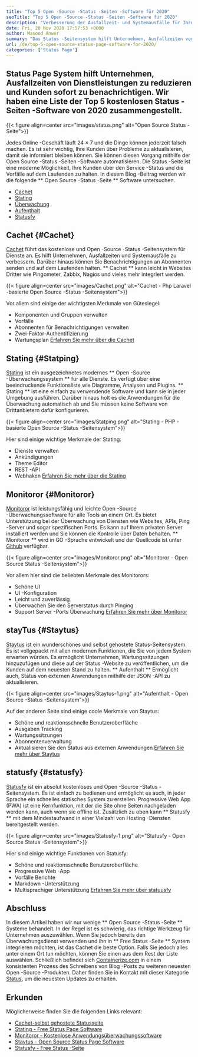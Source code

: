 ```yaml
---
title: "Top 5 Open -Source -Status -Seiten -Software für 2020" 
seoTitle: "Top 5 Open -Source -Status -Seiten -Software für 2020" 
description: "Verbesserung der Ausfallzeit- und Systemausfälle für Ihre Dienste mithilfe kostenloser und Open -Source -Status -Seitensysteme. Senden Sie Benachrichtigungen, um Kunden zu aktualisieren." 
date: Fri, 20 Nov 2020 17:57:53 +0000
author: Masood Anwer
summary: "Das Status -Seitensystem hilft Unternehmen, Ausfallzeiten von Dienstleistungen zu reduzieren und Kunden sofort zu benachrichtigen. Wir haben eine Liste der Top 5 kostenlosen Status -Seiten -Software von 2020 zusammengestellt." 
url: /de/top-5-open-source-status-page-software-for-2020/
categories: ['Status Page']
---
```


## Status Page System hilft Unternehmen, Ausfallzeiten von Dienstleistungen zu reduzieren und Kunden sofort zu benachrichtigen. Wir haben eine Liste der Top 5 kostenlosen Status -Seiten -Software von 2020 zusammengestellt.

{{< figure align=center src="images/status.png" alt="Open Source Status -Seite">}}

Jedes Online -Geschäft läuft 24 × 7 und die Dinge können jederzeit falsch machen. Es ist sehr wichtig, Ihre Kunden über Probleme zu aktualisieren, damit sie informiert bleiben können. Sie können diesen Vorgang mithilfe der Open Source -Status -Seiten -Software automatisieren. Die Status -Seite ist eine moderne Möglichkeit, Ihre Kunden über den Service -Status und die Vorfälle auf dem Laufenden zu halten. In diesem Blog -Beitrag werden wir die folgende ** Open Source -Status -Seite ** Software untersuchen.
  * [Cachet][1]
  * [Stating][2]
  * [Überwachung][3]
  * [Aufenthalt][4]
  * [Statusfy][5]

## Cachet {#Cachet}
[Cachet][6] führt das kostenlose und Open -Source -Status -Seitensystem für Dienste an. Es hilft Unternehmen, Ausfallzeiten und Systemausfälle zu verbessern. Darüber hinaus können Sie Benachrichtigungen an Abonnenten senden und auf dem Laufenden halten. ** Cachet ** kann leicht in Websites Dritter wie Pingometer, Zabbix, Nagios und vieles mehr integriert werden.

{{< figure align=center src="images/Cachet.png" alt="Cachet - Php Laravel -basierte Open Source -Status -Seitensystem">}}

Vor allem sind einige der wichtigsten Merkmale von Gütesiegel:
  * Komponenten und Gruppen verwalten
  * Vorfälle
  * Abonnenten für Benachrichtigungen verwalten
  * Zwei-Faktor-Authentifizierung
  * Wartungsplan
[Erfahren Sie mehr über die Cachet][7]

## Stating {#Statping}
[Stating][8] ist ein ausgezeichnetes modernes ** Open -Source -Überwachungssystem ** für alle Dienste. Es verfügt über eine beeindruckende Funktionsliste wie Diagramme, Analysen und Plugins. ** Stating ** ist eine einfach zu verwendende Software und kann sie in jeder Umgebung ausführen. Darüber hinaus holt es die Anwendungen für die Überwachung automatisch ab und Sie müssen keine Software von Drittanbietern dafür konfigurieren.

{{< figure align=center src="images/Statping.png" alt="Stating - PHP -basierte Open Source -Status -Seitensystem">}}

Hier sind einige wichtige Merkmale der Stating:
  * Dienste verwalten
  * Ankündigungen
  * Theme Editor
  * REST -API
  * Webhaken
[Erfahren Sie mehr über die Stating][9]

## Monitoror {#Monitoror}
[Monitoror][10] ist leistungsfähig und leichte Open -Source -Überwachungssoftware für alle Tools an einem Ort. Es bietet Unterstützung bei der Überwachung von Diensten wie Websites, APIs, Ping -Server und sogar spezifischen Ports. Es kann auf Ihrem privaten Server installiert werden und Sie können die Kontrolle über Daten behalten. ** Monitoror ** wird in GO -Sprache entwickelt und der Quellcode ist unter [Github][11] verfügbar.

{{< figure align=center src="images/Monitoror.png" alt="Monitoror - Open Source Status -Seitensystem">}}

Vor allem hier sind die beliebten Merkmale des Monitorors:
  * Schöne UI
  * UI -Konfiguration
  * Leicht und zuverlässig
  * Überwachen Sie den Serverstatus durch Pinging
  * Support Server -Ports Überwachung
[Erfahren Sie mehr über Monitoror][12]

## stayTus {#Staytus}
[Staytus][13] ist ein wunderschönes und selbst gehostete Status-Seitensystem. Es ist vollgepackt mit allen modernen Funktionen, die Sie von jedem System erwarten würden. Es ermöglicht Unternehmen, Wartungssitzungen hinzuzufügen und diese auf der Status -Website zu veröffentlichen, um die Kunden auf dem neuesten Stand zu halten. ** Aufenthalt ** Ermöglicht auch, Status von externen Anwendungen mithilfe der JSON -API zu aktualisieren.

{{< figure align=center src="images/Staytus-1.png" alt="Aufenthalt - Open Source -Status -Seitensystem">}}

Auf der anderen Seite sind einige coole Merkmale von Staytus:
  * Schöne und reaktionsschnelle Benutzeroberfläche
  * Ausgaben Tracking
  * Wartungssitzungen
  * Abonnentenverwaltung
  * Aktualisieren Sie den Status aus externen Anwendungen
[Erfahren Sie mehr über Staytus][14]

## statusfy {#statusfy}
[Statusfy][15] ist ein absolut kostenloses und Open -Source -Status -Seitensystem. Es ist einfach zu bedienen und ermöglicht es auch, in jeder Sprache ein schnelles statisches System zu erstellen. Progressive Web App (PWA) ist eine Kernfunktion, mit der die Site ohne Seiten nachgeladen werden kann, auch wenn sie offline ist. Zusätzlich zu oben kann ** Statusfy ** mit dem Mindestaufwand in einer Vielzahl von Hosting -Diensten bereitgestellt werden.

{{< figure align=center src="images/Statusfy-1.png" alt="Statusfy - Open Source Status -Seitensystem">}}

Hier sind einige wichtige Funktionen von Statusfy:
  * Schöne und reaktionsschnelle Benutzeroberfläche
  * Progressive Web -App
  * Vorfälle Berichte
  * Markdown -Unterstützung
  * Multisprachiger Unterstützung
[Erfahren Sie mehr über statuusfy][16]

## Abschluss
In diesem Artikel haben wir nur wenige ** Open Source -Status -Seite ** Systeme behandelt. In der Regel ist es schwierig, das richtige Werkzeug für Unternehmen auszuwählen. Wenn Sie jedoch bereits den Überwachungsdienst verwenden und ihn in ** Free Status -Seite ** System integrieren möchten, ist das Cachet die beste Option. Falls Sie jedoch alles unter einem Ort tun möchten, können Sie einen aus dem Rest der Liste auswählen.
Schließlich befindet sich [Containerize.com][17] in einem konsistenten Prozess des Schreibens von Blog -Posts zu weiteren neuesten Open -Source -Produkten. Daher finden Sie in Kontakt mit dieser Kategorie [Status][18], um die neuesten Updates zu erhalten.

## Erkunden
Möglicherweise finden Sie die folgenden Links relevant:
  * [Cachet-selbst gehostete Statusseite][7]
  * [Stating - Free Status Page Software][9]
  * [Monitoror - Kostenlose Anwendungsüberwachungssoftware][12]
  * [Staytus - Open Source Status Page Software][14]
  * [Statusfy - Free Status -Seite][16]

  
[1]: #Cachet
[2]: #Statping
[3]: #Monitoror
[4]: #Staytus
[5]: #Statusfy
[6]: https://cachethq.io/
[7]: https://products.containerize.com/status/cachet
[8]: https://statping.com
[9]: https://products.containerize.com/status/statping
[10]: https://monitoror.com
[11]: https://github.com/monitoror/monitoror
[12]: https://products.containerize.com/status/monitoror
[13]: https://staytus.co
[14]: https://products.containerize.com/status/staytus
[15]: https://marquez.co/statusfy
[16]: https://products.containerize.com/status/statusfy
[17]: https://containerize.com
[18]: https://blog.containerize.com/category/status-page/

